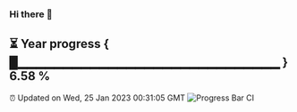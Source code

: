 ### Hi there 👋
⏳ Year progress { █▁▁▁▁▁▁▁▁▁▁▁▁▁▁▁▁▁▁▁▁▁▁▁▁▁▁▁▁▁ } 6.58 %
---
⏰ Updated on Wed, 25 Jan 2023 00:31:05 GMT
![Progress Bar CI](https://github.com/Moyi321/Moyi321/workflows/Progress%20Bar%20CI/badge.svg)
